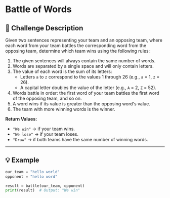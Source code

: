 # Battle of Words

## 📝 Challenge Description

Given two sentences representing your team and an opposing team, where each word from your team battles the corresponding word from the opposing team, determine which team wins using the following rules:

1. The given sentences will always contain the same number of words.
2. Words are separated by a single space and will only contain letters.
3. The value of each word is the sum of its letters:
   - Letters `a` to `z` correspond to the values 1 through 26 (e.g., `a` = 1, `z` = 26).
   - A capital letter doubles the value of the letter (e.g., `A` = 2, `Z` = 52).
4. Words battle in order: the first word of your team battles the first word of the opposing team, and so on.
5. A word wins if its value is greater than the opposing word's value.
6. The team with more winning words is the winner.

**Return Values:**

- `"We win"` → if your team wins.
- `"We lose"` → if your team loses.
- `"Draw"` → if both teams have the same number of winning words.

---

## 💡 Example

```python
our_team = "hello world"
opponent = "hello word"

result = battle(our_team, opponent)
print(result)  # Output: "We win"
